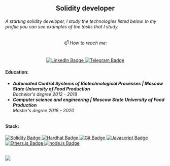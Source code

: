 <div id="header" align="center">
  <h2>Solidity developer</h2>
</div>
</hr>

<h6>A starting solidity developer, I study the technologies listed below. In my profile you can see examples of the tasks that I study.</h6>

<div id="header" align="center">
  <h6>📫 How to reach me:</h6>
</div>
<div id="badges" align="center">
  <a href = "https://www.linkedin.com/in/roman-kuznetsov-57baa7228">
  <img src="https://img.shields.io/badge/LinkedIn-blue?style=for-the-badge&logo=linkedin&logoColor=white" alt="LinkedIn Badge"/>
  </a>
   <a href = "https://telegram.me/Roman_Kuznets">
  <img src="https://img.shields.io/badge/Telegram-blue?style=for-the-badge&logo=telegram&logoColor=white" alt="Telegram Badge"/>
  </a>
</div>

<h4>Education:</h4>

<h6><ul>
  <li><strong>Automated Control Systems of Biotechnological Processes | Moscow State University of Food Production</strong></br> Bachelor's degree 2012 - 2018</li>
  <li><strong>Computer science and engineering | Moscow State University of Food Production</strong></br> Master's degree 2018 - 2020</li>
</ul></h6>

<h4>Stack:</h4>

<div id="header">
  <a href = "https://soliditylang.org/">
  <img src="https://img.shields.io/badge/Solidity-black?style=for-the-badge&logo=solidity&logoColor=grey" alt="Solidity Badge"/>
  <a href = "https://hardhat.org/">
  <img src="https://img.shields.io/badge/Hardhat-yellow?style=for-the-badge&logo=hardhat&logoColor=red" alt="Hardhat Badge"/>
  <a href = "https://github.com/">
  <img src="https://img.shields.io/badge/Git-orange?style=for-the-badge&logo=git&logoColor=red" alt="Git Badge"/>
  <a href = "https://www.javascript.com/">
  <img src="https://img.shields.io/badge/JavaScript-green?style=for-the-badge&logo=javascript&logoColor=grey" alt="Javascript Badge"/>
  <a href = "https://ethers.org/">
  <img src="https://img.shields.io/badge/ethers.js-black?style=for-the-badge&logo=ethers.js&logoColor=red" alt="Ethers.js Badge"/>
  <a href = "https://nodejs.org/ru/">
  <img src="https://img.shields.io/badge/node.js-green?style=for-the-badge&logo=node.js&logoColor=grey" alt="node.js Badge"/>
</div></br>
    
   ![](https://komarev.com/ghpvc/?username=RomanKuznetsovs&color=blue)


<!--
**RomanKuznetsovs/RomanKuznetsovs** is a ✨ _special_ ✨ repository because its `README.md` (this file) appears on your GitHub profile.

Here are some ideas to get you started:

- 🔭 I’m currently working on ...
- 🌱 I’m currently learning ...
- 👯 I’m looking to collaborate on ...
- 🤔 I’m looking for help with ...
- 💬 Ask me about ...
- 📫 How to reach me: ...
- 😄 Pronouns: ...
- ⚡ Fun fact: ...
-->

